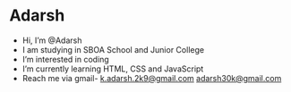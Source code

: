 # Adarsh
- Hi, I’m @Adarsh
- I am studying in SBOA School and Junior College
- I’m interested in coding
- I’m currently learning HTML, CSS and JavaScript
- Reach me via gmail-
        k.adarsh.2k9@gmail.com
        adarsh30k@gmail.com

